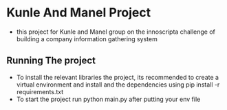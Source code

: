# Kunle And Manel Project
- this project for Kunle and Manel group on the innoscripta challenge of building a company information gathering system

## Running The project
- To install the relevant libraries the project, its recommended to create a virtual environment and install and the dependencies using pip install -r requirements.txt
- To start the project run python main.py after putting your env file